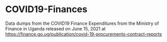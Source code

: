 # COVID19-Finances
Data dumps from the COVID19 Finance Expenditures from the Ministry of Finance in Uganda released on June 15, 2021 at https://finance.go.ug/publication/covid-19-procurements-contract-reports
